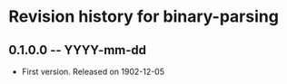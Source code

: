 # Revision history for binary-parsing

## 0.1.0.0  -- YYYY-mm-dd

* First version. Released on 1902-12-05
